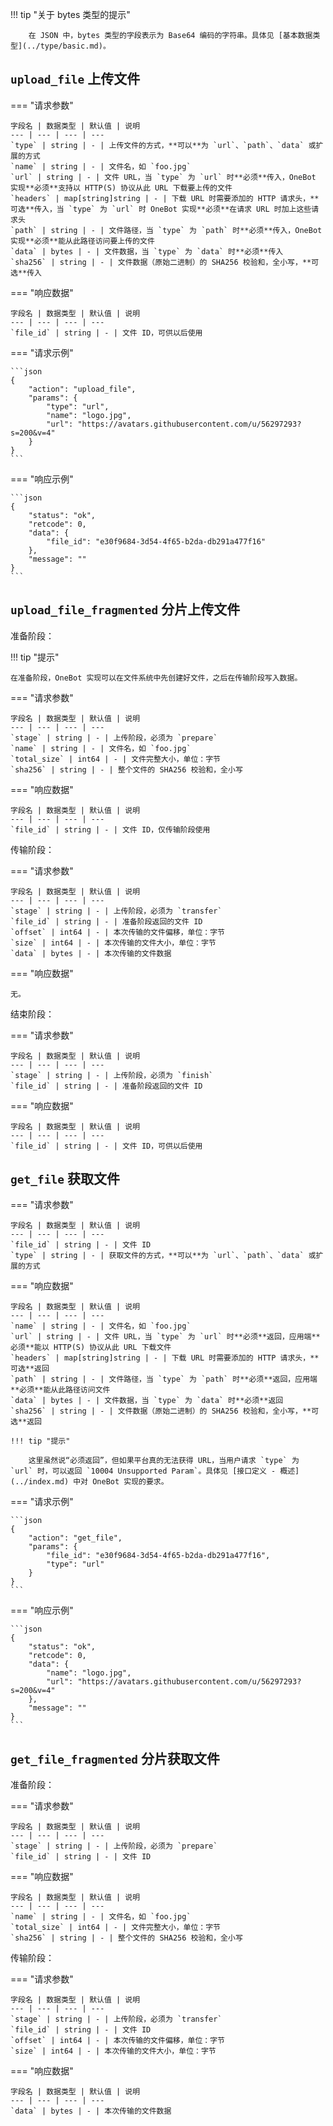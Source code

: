 !!! tip "关于 bytes 类型的提示"

        在 JSON 中，bytes 类型的字段表示为 Base64 编码的字符串。具体见 [基本数据类型](../type/basic.md)。

## `upload_file` 上传文件

=== "请求参数"

    字段名 | 数据类型 | 默认值 | 说明
    --- | --- | --- | ---
    `type` | string | - | 上传文件的方式，**可以**为 `url`、`path`、`data` 或扩展的方式
    `name` | string | - | 文件名，如 `foo.jpg`
    `url` | string | - | 文件 URL，当 `type` 为 `url` 时**必须**传入，OneBot 实现**必须**支持以 HTTP(S) 协议从此 URL 下载要上传的文件
    `headers` | map[string]string | - | 下载 URL 时需要添加的 HTTP 请求头，**可选**传入，当 `type` 为 `url` 时 OneBot 实现**必须**在请求 URL 时加上这些请求头
    `path` | string | - | 文件路径，当 `type` 为 `path` 时**必须**传入，OneBot 实现**必须**能从此路径访问要上传的文件
    `data` | bytes | - | 文件数据，当 `type` 为 `data` 时**必须**传入
    `sha256` | string | - | 文件数据（原始二进制）的 SHA256 校验和，全小写，**可选**传入

=== "响应数据"

    字段名 | 数据类型 | 默认值 | 说明
    --- | --- | --- | ---
    `file_id` | string | - | 文件 ID，可供以后使用

=== "请求示例"

    ```json
    {
        "action": "upload_file",
        "params": {
            "type": "url",
            "name": "logo.jpg",
            "url": "https://avatars.githubusercontent.com/u/56297293?s=200&v=4"
        }
    }
    ```

=== "响应示例"

    ```json
    {
        "status": "ok",
        "retcode": 0,
        "data": {
            "file_id": "e30f9684-3d54-4f65-b2da-db291a477f16"
        },
        "message": ""
    }
    ```

## `upload_file_fragmented` 分片上传文件

准备阶段：

!!! tip "提示"

    在准备阶段，OneBot 实现可以在文件系统中先创建好文件，之后在传输阶段写入数据。

=== "请求参数"

    字段名 | 数据类型 | 默认值 | 说明
    --- | --- | --- | ---
    `stage` | string | - | 上传阶段，必须为 `prepare`
    `name` | string | - | 文件名，如 `foo.jpg`
    `total_size` | int64 | - | 文件完整大小，单位：字节
    `sha256` | string | - | 整个文件的 SHA256 校验和，全小写

=== "响应数据"

    字段名 | 数据类型 | 默认值 | 说明
    --- | --- | --- | ---
    `file_id` | string | - | 文件 ID，仅传输阶段使用

传输阶段：

=== "请求参数"

    字段名 | 数据类型 | 默认值 | 说明
    --- | --- | --- | ---
    `stage` | string | - | 上传阶段，必须为 `transfer`
    `file_id` | string | - | 准备阶段返回的文件 ID
    `offset` | int64 | - | 本次传输的文件偏移，单位：字节
    `size` | int64 | - | 本次传输的文件大小，单位：字节
    `data` | bytes | - | 本次传输的文件数据

=== "响应数据"

    无。

结束阶段：

=== "请求参数"

    字段名 | 数据类型 | 默认值 | 说明
    --- | --- | --- | ---
    `stage` | string | - | 上传阶段，必须为 `finish`
    `file_id` | string | - | 准备阶段返回的文件 ID

=== "响应数据"

    字段名 | 数据类型 | 默认值 | 说明
    --- | --- | --- | ---
    `file_id` | string | - | 文件 ID，可供以后使用

## `get_file` 获取文件

=== "请求参数"

    字段名 | 数据类型 | 默认值 | 说明
    --- | --- | --- | ---
    `file_id` | string | - | 文件 ID
    `type` | string | - | 获取文件的方式，**可以**为 `url`、`path`、`data` 或扩展的方式

=== "响应数据"

    字段名 | 数据类型 | 默认值 | 说明
    --- | --- | --- | ---
    `name` | string | - | 文件名，如 `foo.jpg`
    `url` | string | - | 文件 URL，当 `type` 为 `url` 时**必须**返回，应用端**必须**能以 HTTP(S) 协议从此 URL 下载文件
    `headers` | map[string]string | - | 下载 URL 时需要添加的 HTTP 请求头，**可选**返回
    `path` | string | - | 文件路径，当 `type` 为 `path` 时**必须**返回，应用端**必须**能从此路径访问文件
    `data` | bytes | - | 文件数据，当 `type` 为 `data` 时**必须**返回
    `sha256` | string | - | 文件数据（原始二进制）的 SHA256 校验和，全小写，**可选**返回

    !!! tip "提示"

        这里虽然说“必须返回”，但如果平台真的无法获得 URL，当用户请求 `type` 为 `url` 时，可以返回 `10004 Unsupported Param`。具体见 [接口定义 - 概述](../index.md) 中对 OneBot 实现的要求。

=== "请求示例"

    ```json
    {
        "action": "get_file",
        "params": {
            "file_id": "e30f9684-3d54-4f65-b2da-db291a477f16",
            "type": "url"
        }
    }
    ```

=== "响应示例"

    ```json
    {
        "status": "ok",
        "retcode": 0,
        "data": {
            "name": "logo.jpg",
            "url": "https://avatars.githubusercontent.com/u/56297293?s=200&v=4"
        },
        "message": ""
    }
    ```

## `get_file_fragmented` 分片获取文件

准备阶段：

=== "请求参数"

    字段名 | 数据类型 | 默认值 | 说明
    --- | --- | --- | ---
    `stage` | string | - | 上传阶段，必须为 `prepare`
    `file_id` | string | - | 文件 ID

=== "响应数据"

    字段名 | 数据类型 | 默认值 | 说明
    --- | --- | --- | ---
    `name` | string | - | 文件名，如 `foo.jpg`
    `total_size` | int64 | - | 文件完整大小，单位：字节
    `sha256` | string | - | 整个文件的 SHA256 校验和，全小写

传输阶段：

=== "请求参数"

    字段名 | 数据类型 | 默认值 | 说明
    --- | --- | --- | ---
    `stage` | string | - | 上传阶段，必须为 `transfer`
    `file_id` | string | - | 文件 ID
    `offset` | int64 | - | 本次传输的文件偏移，单位：字节
    `size` | int64 | - | 本次传输的文件大小，单位：字节

=== "响应数据"

    字段名 | 数据类型 | 默认值 | 说明
    --- | --- | --- | ---
    `data` | bytes | - | 本次传输的文件数据
